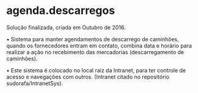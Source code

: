 # agenda.descarregos
Solução finalizada, criada em Outubro de 2016.

•	Sistema para manter agendamentos de descarrego de caminhões, quando os fornecedores entram em contato, combina data e horário para realizar a ação no recebimento das mercadorias (descarregamento de caminhões).

•	Este sistema é colocado no local raiz da Intranet, para ter controle de acesso e navegações com outros. (Intranet citado no repositório sudorafa/IntranetSys).
